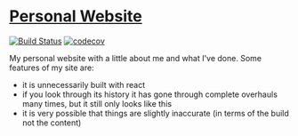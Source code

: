 # [Personal Website](https://garrettgibo.github.io)

[![Build Status](https://travis-ci.com/garrettgibo/garrettgibo.github.io.svg?branch=master)](https://travis-ci.com/garrettgibo/garrettgibo.github.io)
[![codecov](https://codecov.io/gh/garrettgibo/garrettgibo.github.io/branch/master/graph/badge.svg?token=173J4ZRFXW)](https://codecov.io/gh/garrettgibo/garrettgibo.github.io)

My personal website with a little about me and what I've done. Some features of
my site are:

- it is unnecessarily built with react
- if you look through its history it has gone through complete overhauls many
  times, but it still only looks like this
- it is very possible that things are slightly inaccurate (in terms of the
  build not the content)
